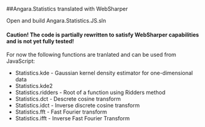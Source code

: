 ##Angara.Statistics translated with WebSharper

Open and build Angara.Statistics.JS.sln


#### Caution! The code is partially rewritten to satisfy WebSharper capabilities and is not yet fully tested!


For now the following functions are tranlated and can be used from JavaScript:
*   Statistics.kde - Gaussian kernel density estimator for one-dimensional data
*   Statistics.kde2
*   Statistics.ridders - Root of a function using Ridders method
*   Statistics.dct - Descrete cosine transform
*   Statistics.idct - Inverse discrete cosine transform
*   Statistics.fft - Fast Fourier transform
*   Statistics.ifft - Inverse Fast Fourier Transform    
